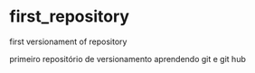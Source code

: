 # first_repository
 first versionament of repository

primeiro repositório de versionamento
aprendendo git e git hub
